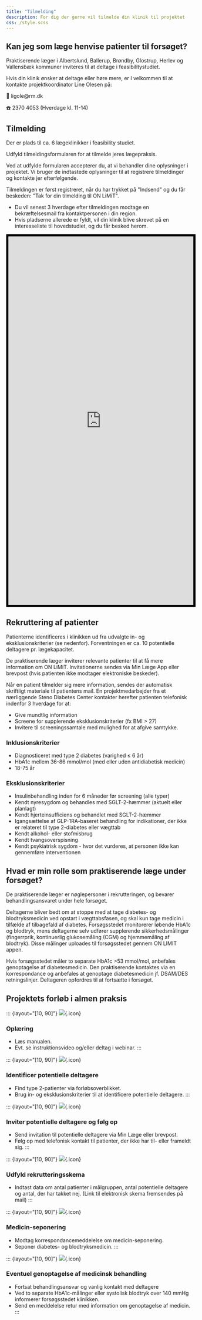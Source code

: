 ```yaml
---
title: "Tilmelding"
description: For dig der gerne vil tilmelde din klinik til projektet
css: /style.scss
---
```


## Kan jeg som læge henvise patienter til forsøget?

Praktiserende læger i Albertslund, Ballerup, Brøndby, Glostrup, Herlev
og Vallensbæk kommuner inviteres til at deltage i feasibilitystudiet.

Hvis din klinik ønsker at deltage eller høre mere, er I velkommen til at
kontakte projektkoordinator Line Olesen på:

📧 ligole\@rm.dk

☎️ 2370 4053 (Hverdage kl. 11-14)

## Tilmelding

Der er plads til ca. 6 lægeklinikker i feasibility studiet.

Udfyld tilmeldingsformularen for at tilmelde jeres lægepraksis.

Ved at udfylde formularen accepterer du, at vi behandler dine
oplysninger i projektet. Vi bruger de indtastede oplysninger til at
registrere tilmeldinger og kontakte jer efterfølgende.

Tilmeldingen er først registreret, når du har trykket på "Indsend" og du
får beskeden: "Tak for din tilmelding til ON LiMiT".

-   Du vil senest 3 hverdage efter tilmeldingen modtage en
    bekræftelsesmail fra kontaktpersonen i din region.
-   Hvis pladserne allerede er fyldt, vil din klinik blive skrevet på en
    interesseliste til hovedstudiet, og du får besked herom.

<iframe src="https://redcap.au.dk/surveys/?s=W4EX7W97EPYXE8EX" width="100%" height="1000px" style="border: 6px solid black">

</iframe>

## Rekruttering af patienter

Patienterne identificeres i klinikken ud fra udvalgte in- og
eksklusionskriterier (se nedenfor). Forventningen er ca. 10 potentielle
deltagere pr. lægekapacitet.

De praktiserende læger inviterer relevante patienter til at få mere
information om ON LiMiT. Invitationerne sendes via Min Læge App eller
brevpost (hvis patienten ikke modtager elektroniske beskeder).

Når en patient tilmelder sig mere information, sendes der automatisk
skriftligt materiale til patientens mail. En projektmedarbejder fra et
nærliggende Steno Diabetes Center kontakter herefter patienten
telefonisk indenfor 3 hverdage for at:

-   Give mundtlig information
-   Screene for supplerende eksklusionskriterier (fx BMI \> 27)
-   Invitere til screeningssamtale med mulighed for at afgive samtykke.

### Inklusionskriterier

-   Diagnosticeret med type 2 diabetes (varighed ≤ 6 år)
-   HbA1c mellem 36-86 mmol/mol (med eller uden antidiabetisk medicin)
-   18-75 år

### Eksklusionskriterier

-   Insulinbehandling inden for 6 måneder før screening (alle typer)
-   Kendt nyresygdom og behandles med SGLT-2-hæmmer (aktuelt eller
    planlagt)
-   Kendt hjerteinsufficiens og behandlet med SGLT-2-hæmmer
-   Igangsættelse af GLP-1RA-baseret behandling for indikationer, der
    ikke er relateret til type 2-diabetes eller vægttab
-   Kendt alkohol- eller stofmisbrug
-   Kendt tvangsoverspisning
-   Kendt psykiatrisk sygdom - hvor det vurderes, at personen ikke kan
    gennemføre interventionen

## Hvad er min rolle som praktiserende læge under forsøget?

De praktiserende læger er nøglepersoner i rekrutteringen, og bevarer
behandlingsansvaret under hele forsøget.

Deltagerne bliver bedt om at stoppe med at tage diabetes- og
blodtryksmedicin ved opstart i vægttabsfasen, og skal kun tage medicin i
tilfælde af tilbagefald af diabetes. Forsøgsstedet monitorerer løbende
HbA1c og blodtryk, mens deltagerne selv udfører supplerende
sikkerhedsmålinger (fingerrprik, kontinuerlig glukosemåling (CGM) og
hjemmemåling af blodtryk). Disse målinger uploades til forsøgsstedet
gennem ON LIMIT appen.

Hvis forsøgsstedet måler to separate HbA1c \>53 mmol/mol, anbefales
genoptagelse af diabetesmedicin. Den praktiserende kontaktes via en
korrespondance og anbefales at genoptage diabetesmedicin jf. DSAM/DES
retningslinjer. Deltageren opfordres til at fortsætte i forsøget.

## Projektets forløb i almen praksis

::: {layout="[10, 90]"}
![](/images/GPfigure_1.png){.icon}

### Oplæring
- Læs manualen.
- Evt. se instruktionsvideo og/eller deltag i webinar.
:::

::: {layout="[10, 90]"}
![](/images/GPfigure_2.png){.icon}

### Identificer potentielle deltagere
- Find type 2-patienter via forløbsoverblikket.
- Brug in- og eksklusionskriterier til at identificere potentielle deltagere.
:::

::: {layout="[10, 90]"}
![](/images/GPfigure_3.png){.icon}

### Inviter potentielle deltagere og følg op
- Send invitation til potentielle deltagere via Min Læge eller brevpost.
- Følg op med telefonisk kontakt til patienter, der ikke har til- eller frameldt sig.
:::

::: {layout="[10, 90]"}
![](/images/GPfigure_4.png){.icon}

### Udfyld rekrutteringsskema
- Indtast data om antal patienter i målgruppen, antal potentielle deltagere og antal, der har takket nej. (Link til elektronisk skema fremsendes på mail)
:::

::: {layout="[10, 90]"}
![](/images/GPfigure_5.png){.icon}

### Medicin-seponering
- Modtag korrespondancemeddelelse om medicin-seponering.
- Seponer diabetes- og blodtryksmedicin.
:::

::: {layout="[10, 90]"}
![](/images/GPfigure_6.png){.icon}

### Eventuel genoptagelse af medicinsk behandling
- Fortsat behandlingsansvar og vanlig kontakt med deltagere
- Ved to separate HbA1c-målinger eller systolisk blodtryk over 140 mmHg informerer forsøgsstedet klinikken.
- Send en meddelelse retur med information om genoptagelse af medicin.
:::
